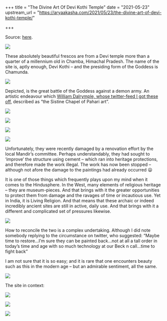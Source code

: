 +++
title = "The Divine Art Of Devi Kothi Temple"
date = "2021-05-23"
upstream_url = "https://aryaakasha.com/2021/05/23/the-divine-art-of-devi-kothi-temple/"

+++

Source: [here](https://aryaakasha.com/2021/05/23/the-divine-art-of-devi-kothi-temple/).

![](https://aryaakasha.files.wordpress.com/2021/05/e1_evd7xeaad2xt.jpg?w=755)

These absolutely beautiful frescos are from a Devi temple more than a quarter of a millennium old in Chamba, Himachal Pradesh. The name of the site is, aptly enough, Devi Kothi – and the presiding form of the Goddess is Chamunda.

![](https://aryaakasha.files.wordpress.com/2021/05/e1_hn-hxmaudgp_.jpg?w=867)

Depicted, is the great battle of the Goddess against a demon army. An artistic endeavour which [William Dalrymple, whose twitter-feed I got these off](https://twitter.com/DalrympleWill/status/1396048766348767234), described as “the Sistine Chapel of Pahari art”.

![](https://aryaakasha.files.wordpress.com/2021/05/e1_evdzweaqczw1.jpg)

![](https://aryaakasha.files.wordpress.com/2021/05/e1_evsvwyaejdwv.jpg)

![](https://aryaakasha.files.wordpress.com/2021/05/e1_fh8bxiainxrp.jpg)

![](https://aryaakasha.files.wordpress.com/2021/05/e1_fhmzxsaa_oj0.jpg)

Unfortunately, they were recently damaged by a renovation effort by the local Mandir’s committee. Perhaps understandably, they had sought to ‘improve’ the structure using cement – which ran into heritage protections, and therefore made the work illegal. The work has now been stopped – although not afore the damage to the paintings had already occurred 😦

It is one of those things which frequently plays upon my mind when it comes to the Hindusphere. In the West, many elements of religious heritage – they are museum-pieces. And that brings with it the greater opportunities to protect them from damage and the ravages of time or incautious use. Yet in India, it is Living Religion. And that means that these archaic or indeed incredibly ancient sites are still in active, daily use. And that brings with it a different and complicated set of pressures likewise.

![](https://aryaakasha.files.wordpress.com/2021/05/e1_hofgx0akkqip.jpg?w=654)

How to reconcile the two is a complex undertaking. Although I did note somebody replying to the circumstance on twitter, who suggested: “Maybe time to restore…I’m sure they can be painted back…not at all a tall order in today’s time and age with so much technology at our Beck n call…time to fight back”

I am not sure that it is so easy; and it is rare that one encounters beauty such as this in the modern age – but an admirable sentiment, all the same.

![](https://aryaakasha.files.wordpress.com/2021/05/e1_hoo6wqairgmm.jpg?w=844)

The site in context:

![](https://aryaakasha.files.wordpress.com/2021/05/e1_h4eqxsaamgwl.jpg)

![](https://aryaakasha.files.wordpress.com/2021/05/e1_h4uhweaelix6.jpg)

![](https://aryaakasha.files.wordpress.com/2021/05/e1_h30wwuayk03n.jpg)
